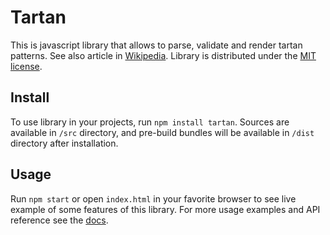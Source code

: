 # Tartan

This is javascript library that allows 
to parse, validate and render tartan 
patterns. See also article in 
[Wikipedia](https://en.wikipedia.org/wiki/Tartan).
Library is distributed under the 
[MIT license](LICENSE).

## Install

To use library in your projects, run 
`npm install tartan`. Sources are available
 in `/src` directory, and pre-build bundles
 will be available in `/dist` directory
 after installation.
 
## Usage
 
 Run `npm start` or open `index.html` in
 your favorite browser to see live example
 of some features of this library. For
 more usage examples and API reference
 see the [docs](docs/index.md).